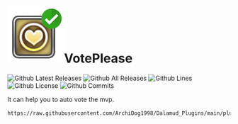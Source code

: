 # ![](icon.png)VotePlease

![Github Latest Releases](https://img.shields.io/github/downloads/ArchiDog1998/VotePlease/latest/total.svg?style=for-the-badge)
![Github All Releases](https://img.shields.io/github/downloads/ArchiDog1998/VotePlease/total.svg?style=for-the-badge)
![Github Lines](https://img.shields.io/tokei/lines/github/ArchiDog1998/VotePlease?style=for-the-badge)
![Github License](https://img.shields.io/github/license/ArchiDog1998/VotePlease.svg?label=License&style=for-the-badge)
![Github Commits](https://img.shields.io/github/commits-since/ArchiDog1998/VotePlease/latest/main?style=for-the-badge)

It can help you to auto vote the mvp.

```
https://raw.githubusercontent.com/ArchiDog1998/Dalamud_Plugins/main/pluginmaster.json
```